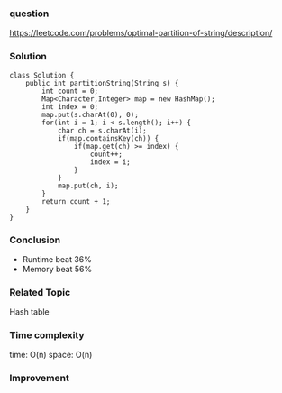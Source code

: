 ### question
https://leetcode.com/problems/optimal-partition-of-string/description/
### Solution
```
class Solution {
    public int partitionString(String s) {
        int count = 0;
        Map<Character,Integer> map = new HashMap();
        int index = 0;
        map.put(s.charAt(0), 0);
        for(int i = 1; i < s.length(); i++) {
            char ch = s.charAt(i);
            if(map.containsKey(ch)) {
                if(map.get(ch) >= index) {
                    count++;
                    index = i;
                }   
            }
            map.put(ch, i);
        }
        return count + 1;
    }
}
```
### Conclusion
- Runtime beat 36%
- Memory beat 56%

### Related Topic
Hash table

### Time complexity
time: O(n)
space: O(n)

### Improvement